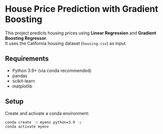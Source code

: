 # House Price Prediction with Gradient Boosting

This project predicts housing prices using **Linear Regression** and **Gradient Boosting Regressor**.  
It uses the California housing dataset (`housing.csv`) as input.

## Requirements
- Python 3.9+ (via conda recommended)
- pandas
- scikit-learn
- matplotlib

## Setup
Create and activate a conda environment:
```bash
conda create -n myenv python=3.9 -y
conda activate myenv
